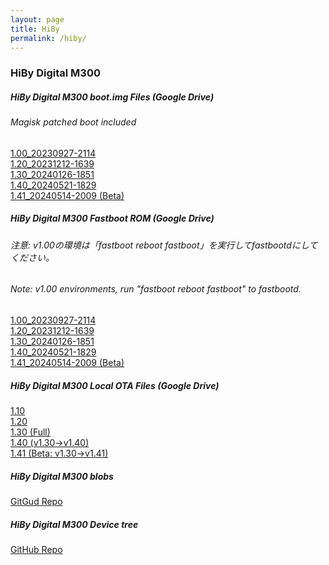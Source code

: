 ```yaml
---
layout: page
title: HiBy
permalink: /hiby/
---
```


### HiBy Digital M300
##### HiBy Digital M300 boot.img Files (Google Drive)
###### Magisk patched boot included
[1.00_20230927-2114](https://drive.google.com/file/d/1hMVh6t5YuFux8K-TjQ0ZNvq1IBNvKAXP/view?usp=sharing)<br>
[1.20_20231212-1639](https://drive.google.com/file/d/1F8yCYfIyMxLe55Fdqko0dY2klgCRefiY/view?usp=sharing)<br>
[1.30_20240126-1851](https://drive.google.com/file/d/1L0QurUo5cP5Z8luGYCnFNgXG9fcKCxJ3/view?usp=sharing)<br>
[1.40_20240521-1829](https://drive.google.com/file/d/1P_W0ay1EffweCAcdTxgSAaqcV9M5vbLM/view?usp=sharing)<br>
[1.41_20240514-2009 (Beta)](https://drive.google.com/file/d/1KBQMUToT4jeYmg1_91URAK8P_cmamJhF/view?usp=sharing)
##### HiBy Digital M300 Fastboot ROM (Google Drive)
###### 注意: v1.00の環境は「fastboot reboot fastboot」を実行してfastbootdにしてください。
###### Note: v1.00 environments, run "fastboot reboot fastboot" to fastbootd.
[1.00_20230927-2114](https://drive.google.com/file/d/1Aywc2RWcB8_gExvD0p1k7vDU7cNWznSa/view?usp=sharing)<br>
[1.20_20231212-1639](https://drive.google.com/file/d/1dQoBf22J6XoeNBTU2W-FwVXvG340nzqW/view?usp=sharing)<br>
[1.30_20240126-1851](https://drive.google.com/file/d/1fgp74rAQTD4oubPlEfxVQf_P3cNWpj9E/view?usp=sharing)<br>
[1.40_20240521-1829](https://drive.google.com/file/d/1WAeP-wZX8RutUuHlfG0V2LMvz4M3wuET/view?usp=sharing)<br>
[1.41_20240514-2009 (Beta)](https://drive.google.com/file/d/1CmRB_7SpJMsuxnUGlCtVxPySYmnRiizo/view?usp=sharing)
##### HiBy Digital M300 Local OTA Files (Google Drive)
[1.10](https://drive.google.com/file/d/1K2TFEQVvL2AYovUH5aj2cO8QOzDGXq9-/view?usp=sharing)<br>
[1.20](https://drive.google.com/file/d/1YQjNFeUM9VoIgHynsGlRG22e0iM4ZAVd/view?usp=sharing)<br>
[1.30 (Full)](https://drive.google.com/file/d/1MBnpt6aZpCjMyTn3JwLLACY74Y3VyU7Q/view?usp=sharing)<br>
[1.40 (v1.30→v1.40)](https://drive.google.com/file/d/1zYB5fpaCTddzBf7souQLZJBRAG-XkHoY/view?usp=sharing)<br>
[1.41 (Beta: v1.30→v1.41)](https://drive.google.com/file/d/1DtMxwALQa1BwB5f7VA61WZWja37B-5ZW/view?usp=sharing)
##### HiBy Digital M300 blobs
[GitGud Repo](https://gitgud.io/okbuddygsi-dumps/hibydigital/M300)
##### HiBy Digital M300 Device tree
[GitHub Repo](https://github.com/twrpdtgen/android_device_hiby_M300)
